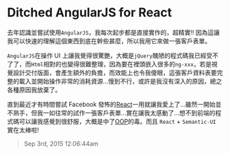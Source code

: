 # Ditched AngularJS for React

去年認識並嘗試使用`AngularJS`，我每次起步都是直接實作的，超精實!! 因為這讓我可以快速的理解這個東西到底在幹些甚麼，所以我用它來做一張客戶表單。

`AngularJS`在操作 UI 上讓我覺得很驚艷，大概是`jQuery`醜陋的程式碼我已經受不了了，而`Html`相對的也變得很難整理，因為要在裡頭嵌入很多的`ng-xxx`，若是視覺設計交付版面，會產生額外的負擔，而效能上也令我傻眼，這張客戶資料表要完整的載入並開始操作非常的消耗資源…慢到不行，或許是我沒有深入的原因，總之各種原因我放棄了。

直到最近才有時間嘗試 Facebook 發怖的[React](https://facebook.github.io/react/index.html)一用就讓我愛上了…雖然一開始並不熟手，但我一如往常的試作一張客戶表單…實在讓我太感動了…想不到前端的程式碼可以讓我感覺到很舒服，大概是中了[OOP](https://zh.wikipedia.org/wiki/%E9%9D%A2%E5%90%91%E5%AF%B9%E8%B1%A1%E7%A8%8B%E5%BA%8F%E8%AE%BE%E8%AE%A1)的毒。而且 `React` + `Semantic-UI` 實在太棒啦!

> Sep 3rd, 2015 12:06:44am